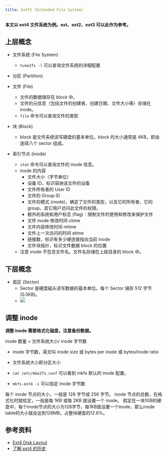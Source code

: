 ```yaml
---
title: ExtFS (Extended File System)
---
```



**本文以 ext4 文件系统为例。ext、ext2、ext3 可以此作为参考。**

## 上层概念

- 文件系统 (File System)
  - `tune2fs -l` 可以查询文件系统的详细配置
- 分区 (Partition)

- 文件 (File)
  - 文件的数据储存在 block 中。
  - 文件的元信息（包括文件的创建者、创建日期、文件大小等）存储在 inode。
  - `file` 命令可以查询文件的类型
- 块 (Block)
  - block 是文件系统读写硬盘的基本单位。block 的大小通常是 4KB，即由连续八个 sector 组成。
- 索引节点 (inode)
  - `stat` 命令可以查询文件的 inode 信息。
  - inode 的内容
    - 文件大小（字节单位）
    - 设备 ID，标识容纳该文件的设备
    - 文件所有者的 User ID
    - 文件的 Group ID
    - 文件的模式 (mode)，确定了文件的类型，以及它的所有者、它的 group、其它用户访问此文件的权限。
    - 额外的系统和用户标志 (flag)：限制文件的使用和修改来保护文件
    - 文件 inode 修改时间 ctime
    - 文件内容修改时间 mtime
    - 文件上一次访问的时间 atime
    - 链接数，标识有多少硬连接指向当前 inode
    - 文件块指针，标识文件数据 block 的位置
  - 注意 inode 不包含文件名。文件名存储在上级目录的 block 中。

## 下层概念

- 扇区 (Sector)
  - Sector 是硬盘磁头读写数据的基本单位。每个 Sector 储存 512 字节 (0.5KB)。
  - ![](https://archive.org/download/v2-dc762f4e4037b261d0134171213c94a0_1440w/v2-dc762f4e4037b261d0134171213c94a0_1440w.jpg)

## 调整 inode

**调整 inode 需要格式化磁盘，注意备份数据。**

inode 数量 = 文件系统大小/ inode 字节数
  - inode 字节数，英文叫 inode size 或 bytes per inode 或 bytes/inode ratio
  - 文件系统大小即分区大小

- `cat /etc/mke2fs.conf` 可以看到 mkfs 默认的 inode 配置。

- `mkfs.ext4 -i` 可以指定 inode 字节数

每个 inode 节点的大小，一般是 128 字节或 256 字节。
inode 节点的总数，在格式化时就给定，一般是每 1KB 或每 2KB 就设置一个 inode。
假定在一块1GB的硬盘中，每个inode节点的大小为128字节，每1KB就设置一个inode，那么inode table的大小就会达到128MB，占整块硬盘的12.8%。


## 参考资料

- [Ext4 Disk Layout](https://ext4.wiki.kernel.org/index.php/Ext4_Disk_Layout)
- [了解 ext4 的历史](https://archive.ph/6JqEf)
